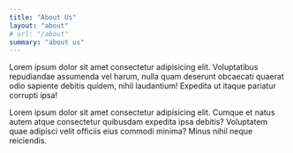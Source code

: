 ```yaml
---
title: "About Us"
layout: "about"
# url: "/about"
summary: "about us"
---
```


Lorem ipsum dolor sit amet consectetur adipisicing elit. Voluptatibus repudiandae assumenda vel harum, nulla quam deserunt obcaecati quaerat odio sapiente debitis quidem, nihil laudantium! Expedita ut itaque pariatur corrupti ipsa!

Lorem ipsum dolor sit amet consectetur adipisicing elit. Cumque et natus autem atque consectetur quibusdam expedita ipsa debitis? Voluptatem quae adipisci velit officiis eius commodi minima? Minus nihil neque reiciendis.
